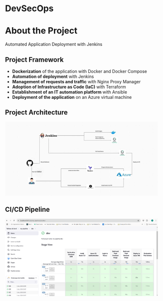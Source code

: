 # DevSecOps

#  About the Project 
Automated Application Deployment with Jenkins 

## Project Framework
- **Dockerization** of the  application with Docker and Docker Compose  
- **Automation of deployment** with Jenkins  
- **Management of requests and traffic** with Nginx Proxy Manager  
- **Adoption of Infrastructure as Code (IaC)** with Terraform  
- **Establishment of an IT automation platform** with Ansible  
- **Deployment of the application** on an Azure virtual machine
## Project Architecture
![Project Architecture](architecture.png)

## CI/CD Pipeline

![Pipeline Architecture](pipiline.png)
